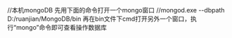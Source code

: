 //本机mongoDB
先用下面的命令打开一个mongo窗口
//mongod.exe --dbpath D:/ruanjian/MongoDB/bin
再在bin文件下cmd打开另外一个窗口，执行“mongo”命令即可查看操作数据库